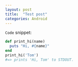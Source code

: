 ```yaml
---
layout: post
title:  "Test post"
categories: Android
---
```


`Code` snippet:

```ruby
def print_hi(name)
  puts "Hi, #{name}"
end
print_hi('Tom')
#=> prints 'Hi, Tom' to STDOUT.
```